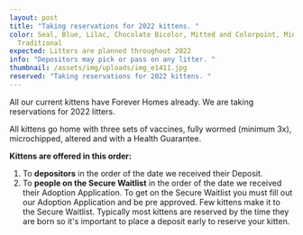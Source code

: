 ```yaml
---
layout: post
title: "Taking reservations for 2022 kittens. "
color: Seal, Blue, Lilac, Chocolate Bicolor, Mitted and Colorpoint, Mink and
  Traditional
expected: Litters are planned throughout 2022
info: "Depositors may pick or pass on any litter. "
thumbnail: /assets/img/uploads/img_e1411.jpg
reserved: "Taking reservations for 2022 kittens. "
---
```

All our current kittens have Forever Homes already. We are taking reservations for 2022 litters. 

All kittens go home with three sets of vaccines, fully wormed (minimum 3x), microchipped, altered and with a Health Guarantee.

**Kittens are offered in this order:** 

1. To **depositors** in the order of the date we received their Deposit. 
2. To **people on the Secure Waitlist** in the order of the date we received their Adoption Application. To get on the Secure Waitlist you must fill out our Adoption Application and be pre approved. Few kittens make it to the Secure Waitlist.  Typically most kittens are reserved by the time they are born so it's important to place a deposit early to reserve your kitten.